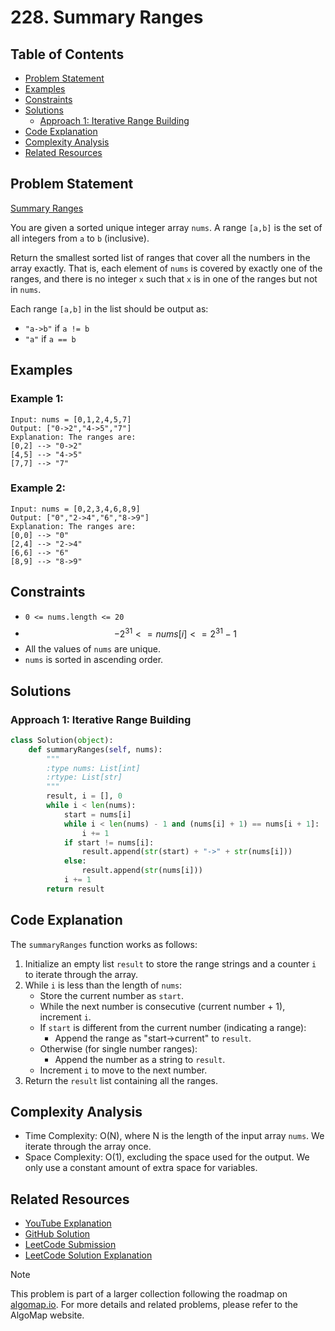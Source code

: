 # 228. Summary Ranges

## Table of Contents

- [Problem Statement](#problem-statement)
- [Examples](#examples)
- [Constraints](#constraints)
- [Solutions](#solutions)
  - [Approach 1: Iterative Range Building](#approach-1-iterative-range-building)
- [Code Explanation](#code-explanation)
- [Complexity Analysis](#complexity-analysis)
- [Related Resources](#related-resources)

## Problem Statement

[Summary Ranges](https://leetcode.com/problems/summary-ranges/)

You are given a sorted unique integer array `nums`. A range `[a,b]` is the set of all integers from `a` to `b` (inclusive).

Return the smallest sorted list of ranges that cover all the numbers in the array exactly. That is, each element of `nums` is covered by exactly one of the ranges, and there is no integer `x` such that `x` is in one of the ranges but not in `nums`.

Each range `[a,b]` in the list should be output as:

- `"a->b"` if `a != b`
- `"a"` if `a == b`

## Examples

### Example 1:

```
Input: nums = [0,1,2,4,5,7]
Output: ["0->2","4->5","7"]
Explanation: The ranges are:
[0,2] --> "0->2"
[4,5] --> "4->5"
[7,7] --> "7"
```

### Example 2:

```
Input: nums = [0,2,3,4,6,8,9]
Output: ["0","2->4","6","8->9"]
Explanation: The ranges are:
[0,0] --> "0"
[2,4] --> "2->4"
[6,6] --> "6"
[8,9] --> "8->9"
```

## Constraints

- `0 <= nums.length <= 20`
- $$-2^{31} <= nums[i] <= 2^{31} - 1$$
- All the values of `nums` are unique.
- `nums` is sorted in ascending order.

## Solutions

### Approach 1: Iterative Range Building

```python
class Solution(object):
    def summaryRanges(self, nums):
        """
        :type nums: List[int]
        :rtype: List[str]
        """
        result, i = [], 0
        while i < len(nums):
            start = nums[i]
            while i < len(nums) - 1 and (nums[i] + 1) == nums[i + 1]:
                i += 1
            if start != nums[i]:
                result.append(str(start) + "->" + str(nums[i]))
            else:
                result.append(str(nums[i]))
            i += 1
        return result
```

## Code Explanation

The `summaryRanges` function works as follows:

1. Initialize an empty list `result` to store the range strings and a counter `i` to iterate through the array.
2. While `i` is less than the length of `nums`:
   - Store the current number as `start`.
   - While the next number is consecutive (current number + 1), increment `i`.
   - If `start` is different from the current number (indicating a range):
     - Append the range as "start->current" to `result`.
   - Otherwise (for single number ranges):
     - Append the number as a string to `result`.
   - Increment `i` to move to the next number.
3. Return the `result` list containing all the ranges.

## Complexity Analysis

- Time Complexity: O(N), where N is the length of the input array `nums`. We iterate through the array once.
- Space Complexity: O(1), excluding the space used for the output. We only use a constant amount of extra space for variables.

## Related Resources

- [YouTube Explanation](https://youtu.be/ZHJDwbfqoa8?si=HFic_okEDILM88DC)
- [GitHub Solution](https://github.com/gahogg/Leetcode-Solutions/tree/main/Summary%20Ranges%20-%20Leetcode%20228)
- [LeetCode Submission](https://leetcode.com/submissions/detail/1397595464/)
- [LeetCode Solution Explanation](https://leetcode.com/problems/summary-ranges/solutions/5816924/solution)

> [!NOTE]
> This problem is part of a larger collection following the roadmap on [algomap.io](https://algomap.io/). For more details and related problems, please refer to the AlgoMap website.
